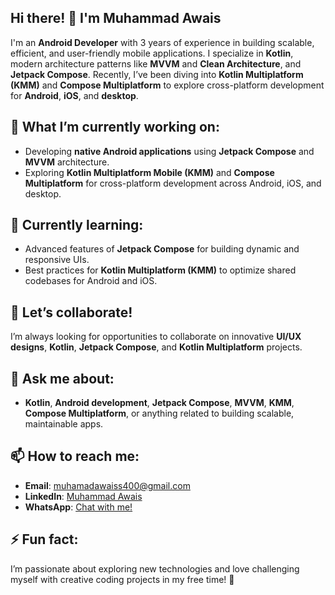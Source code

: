 ## Hi there! 👋 I'm **Muhammad Awais**

I'm an **Android Developer** with 3 years of experience in building scalable, efficient, and user-friendly mobile applications. I specialize in **Kotlin**, modern architecture patterns like **MVVM** and **Clean Architecture**, and **Jetpack Compose**. Recently, I’ve been diving into **Kotlin Multiplatform (KMM)** and **Compose Multiplatform** to explore cross-platform development for **Android**, **iOS**, and **desktop**.

## 🔧 What I’m currently working on:
- Developing **native Android applications** using **Jetpack Compose** and **MVVM** architecture.
- Exploring **Kotlin Multiplatform Mobile (KMM)** and **Compose Multiplatform** for cross-platform development across Android, iOS, and desktop.

## 🌱 Currently learning:
- Advanced features of **Jetpack Compose** for building dynamic and responsive UIs.
- Best practices for **Kotlin Multiplatform (KMM)** to optimize shared codebases for Android and iOS.

## 🤝 Let’s collaborate!
I’m always looking for opportunities to collaborate on innovative **UI/UX designs**, **Kotlin**, **Jetpack Compose**, and **Kotlin Multiplatform** projects.

## 💬 Ask me about:
- **Kotlin**, **Android development**, **Jetpack Compose**, **MVVM**, **KMM**, **Compose Multiplatform**, or anything related to building scalable, maintainable apps.

## 📫 How to reach me:
- **Email**: [muhamadawaiss400@gmail.com](mailto:awaisshan20@gmail.com)
- **LinkedIn**: [Muhammad Awais](https://www.linkedin.com/in/awaiss400/)
- **WhatsApp**: [Chat with me!](https://wa.me/+923247187192)

## ⚡ Fun fact:
I’m passionate about exploring new technologies and love challenging myself with creative coding projects in my free time! 🚀
